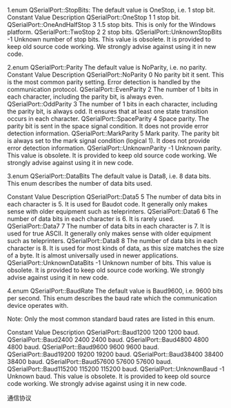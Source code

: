 1.enum QSerialPort::StopBits:
The default value is OneStop, i.e. 1 stop bit.
Constant	Value	Description
QSerialPort::OneStop	1	1 stop bit.
QSerialPort::OneAndHalfStop	3	1.5 stop bits. This is only for the Windows platform.
QSerialPort::TwoStop	2	2 stop bits.
QSerialPort::UnknownStopBits	-1	Unknown number of stop bits. This value is obsolete. It is provided to keep old source code working. We strongly advise against using it in new code.

2.enum QSerialPort::Parity
The default value is NoParity, i.e. no parity.
Constant	Value	Description
QSerialPort::NoParity	0	No parity bit it sent. This is the most common parity setting. Error detection is handled by the communication protocol.
QSerialPort::EvenParity	2	The number of 1 bits in each character, including the parity bit, is always even.
QSerialPort::OddParity	3	The number of 1 bits in each character, including the parity bit, is always odd. It ensures that at least one state transition occurs in each character.
QSerialPort::SpaceParity	4	Space parity. The parity bit is sent in the space signal condition. It does not provide error detection information.
QSerialPort::MarkParity	5	Mark parity. The parity bit is always set to the mark signal condition (logical 1). It does not provide error detection information.
QSerialPort::UnknownParity	-1	Unknown parity. This value is obsolete. It is provided to keep old source code working. We strongly advise against using it in new code.

3.enum QSerialPort::DataBits
The default value is Data8, i.e. 8 data bits.
This enum describes the number of data bits used.

Constant	Value	Description
QSerialPort::Data5	5	The number of data bits in each character is 5. It is used for Baudot code. It generally only makes sense with older equipment such as teleprinters.
QSerialPort::Data6	6	The number of data bits in each character is 6. It is rarely used.
QSerialPort::Data7	7	The number of data bits in each character is 7. It is used for true ASCII. It generally only makes sense with older equipment such as teleprinters.
QSerialPort::Data8	8	The number of data bits in each character is 8. It is used for most kinds of data, as this size matches the size of a byte. It is almost universally used in newer applications.
QSerialPort::UnknownDataBits	-1	Unknown number of bits. This value is obsolete. It is provided to keep old source code working. We strongly advise against using it in new code.

4.enum QSerialPort::BaudRate
The default value is Baud9600, i.e. 9600 bits per second.
This enum describes the baud rate which the communication device operates with.

Note: Only the most common standard baud rates are listed in this enum.

Constant	Value	Description
QSerialPort::Baud1200	1200	1200 baud.
QSerialPort::Baud2400	2400	2400 baud.
QSerialPort::Baud4800	4800	4800 baud.
QSerialPort::Baud9600	9600	9600 baud.
QSerialPort::Baud19200	19200	19200 baud.
QSerialPort::Baud38400	38400	38400 baud.
QSerialPort::Baud57600	57600	57600 baud.
QSerialPort::Baud115200	115200	115200 baud.
QSerialPort::UnknownBaud	-1	Unknown baud. This value is obsolete. It is provided to keep old source code working. We strongly advise against using it in new code.


通信协议

